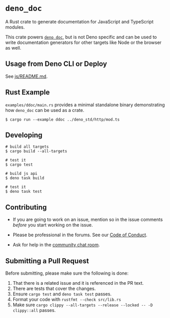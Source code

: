 # `deno_doc`

A Rust crate to generate documentation for JavaScript and TypeScript modules.

This crate powers
[`deno doc`](https://deno.land/manual/tools/documentation_generator), but is not
Deno specific and can be used to write documentation generators for other
targets like Node or the browser as well.

## Usage from Deno CLI or Deploy

See [js/README.md](js/README.md).

## Rust Example

`examples/ddoc/main.rs` provides a minimal standalone binary demonstrating how
`deno_doc` can be used as a crate.

```shell
$ cargo run --example ddoc ../deno_std/http/mod.ts
```

## Developing

```shell
# build all targets
$ cargo build --all-targets

# test it
$ cargo test

# build js api
$ deno task build

# test it
$ deno task test
```

## Contributing

- If you are going to work on an issue, mention so in the issue comments
  _before_ you start working on the issue.

- Please be professional in the forums. See our [Code of Conduct](https://github.com/denoland/deno/blob/main/.github/CODE_OF_CONDUCT.md).

- Ask for help in the [community chat room](https://discord.gg/deno).

## Submitting a Pull Request

Before submitting, please make sure the following is done:

1. That there is a related issue and it is referenced in the PR text.
2. There are tests that cover the changes.
3. Ensure `cargo test` and `deno task test` passes.
4. Format your code with `rustfmt --check src/lib.rs`
5. Make sure `cargo clippy --all-targets --release --locked -- -D clippy::all`
   passes.
